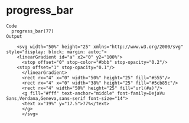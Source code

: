 # progress_bar

    Code
      progress_bar(77)
    Output
      
        <svg width="50%" height="25" xmlns="http://www.w3.org/2000/svg" style="display: block; margin: auto;">
        <linearGradient id="a" x2="0" y2="100%">
          <stop offset="0" stop-color="#bbb" stop-opacity="0.2"/>
        <stop offset="1" stop-opacity="0.1"/>
          </linearGradient>
          <rect rx="4" x="0" width="50%" height="25" fill="#555"/>
          <rect rx="4" x="0" width="38%" height="25" fill="#5cb85c"/>
          <rect rx="4" width="50%" height="25" fill="url(#a)"/>
          <g fill="#fff" text-anchor="middle" font-family=DejaVu Sans,Verdana,Geneva,sans-serif font-size="14">
          <text x="19%" y="17.5">77%</text>
          </g>
          </svg>
          

